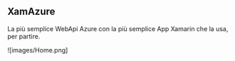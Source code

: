 ## XamAzure
La più semplice WebApi Azure con la più semplice App Xamarin che la usa, per partire.

![images/Home.png]
